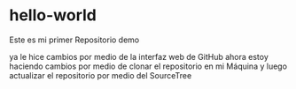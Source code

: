 # hello-world
Este es mi primer Repositorio demo

ya le hice cambios por medio de la interfaz web de GitHub
ahora estoy haciendo cambios por medio de clonar el repositorio en mi Máquina 
y luego actualizar el repositorio por medio del SourceTree
